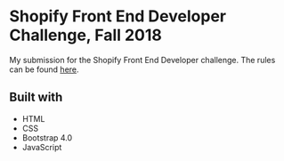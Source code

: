 # Shopify Front End Developer Challenge, Fall 2018

My submission for the Shopify Front End Developer challenge. The rules can be found [here](https://docs.google.com/document/d/1_pAdcm34aeekpE3uDhAV5THrO5ABSyxxWGgukIEpWhE/edit).

## Built with
* HTML
* CSS
* Bootstrap 4.0
* JavaScript